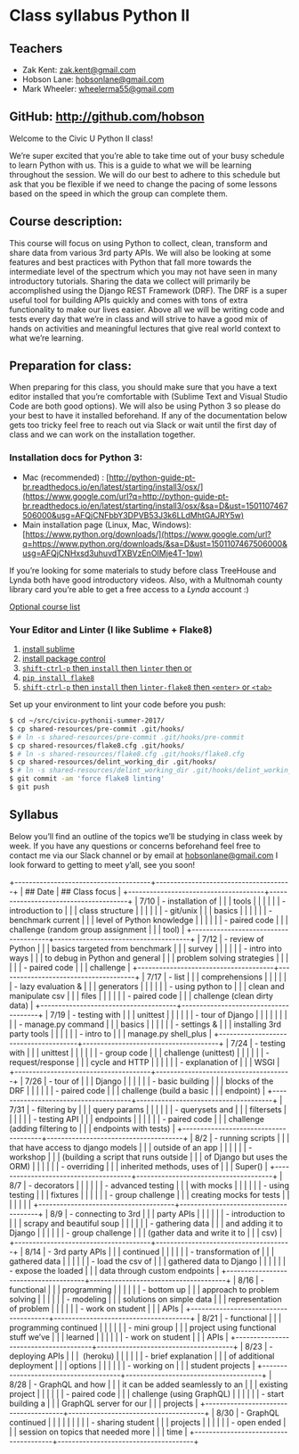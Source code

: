 # Class syllabus Python II

## Teachers

* Zak Kent: [zak.kent@gmail.com](mailto:zak.kent@gmail.com)
* Hobson Lane: [hobsonlane@gmail.com](mailto:hobsonlane@gmail.com)
* Mark Wheeler: [wheelerma55@gmail.com](mailto:wheelerma55@gmail.com)

## GitHub: http://github.com/hobson

Welcome to the Civic U Python II class!

We’re super excited that you’re able to take time out of your busy schedule to learn Python with us.
This is a guide to what we will be learning throughout the session.
We will do our best to adhere to this schedule but ask that you be flexible if we need to change the pacing of some lessons based on the speed in which the group can complete them.

## Course description: 

This course will focus on using Python to collect, clean, transform and share data from various 3rd party APIs.
We will also be looking at some features and best practices with Python that fall more towards the intermediate level of the spectrum which you may
not have seen in many introductory tutorials.
Sharing the data we collect will primarily be accomplished using the Django REST Framework (DRF).
The DRF is a super useful tool for building APIs quickly and comes with tons of extra functionality to make our lives easier.
Above all we will be writing code and tests every day that we’re in class and will strive to have a good mix of hands on activities and meaningful
lectures that give real world context to what we’re learning.

## Preparation for class:

When preparing for this class, you should make sure that you have a text editor installed that you’re comfortable with (Sublime Text and Visual Studio Code are both good options).
We will also be using Python 3 so please do your best to have it installed beforehand.
If any of the documentation below gets too tricky feel free to reach out via Slack or wait until the first day of class and we can work on the installation together.

### Installation docs for Python 3: 

* Mac (recommended) : [http://python-guide-pt-br.readthedocs.io/en/latest/starting/install3/osx/](https://www.google.com/url?q=http://python-guide-pt-br.readthedocs.io/en/latest/starting/install3/osx/&sa=D&ust=1501107467506000&usg=AFQjCNFbbY3DPVB53J3k6LLdMhtGAJRY5w)
* Main installation page (Linux, Mac, Windows): [https://www.python.org/downloads/](https://www.google.com/url?q=https://www.python.org/downloads/&sa=D&ust=1501107467506000&usg=AFQjCNHxsd3uhuvdTXBVzEnOIMje4T-1pw)

If you’re looking for some materials to study before class TreeHouse and Lynda both have good introductory videos.
Also, with a Multnomah county library card you’re able to get a free access to a *Lynda* account :)

[Optional course list](https://www.google.com/url?q=https://docs.google.com/document/d/1kRzzybmQOi_uw2-BWnxZtIEQ5ajo48G4X0WyQ8ByjPE/edit?usp%3Dsharing&sa=D&ust=1501107467507000&usg=AFQjCNEGgBLCbZJkV8e_y5hi5Q7vVHQ9OQ)

### Your Editor and Linter (I like Sublime + Flake8)

1. [install sublime](https://www.sublimetext.com/3)
2. [install package control](https://packagecontrol.io/installation)
3. [`shift-ctrl-p` then `install` then `linter` then <enter> or <tab>](http://sublimelinter.readthedocs.io/en/latest/installation.html#installing-via-pc)
4. [`pip install flake8`](https://github.com/SublimeLinter/SublimeLinter-flake8#linter-installation)
5. [`shift-ctrl-p` then `install` then `linter-flake8` then `<enter>` or `<tab>`](https://github.com/SublimeLinter/SublimeLinter-flake8)

Set up your environment to lint your code before you push:

```bash
$ cd ~/src/civicu-pythonii-summer-2017/
$ cp shared-resources/pre-commit .git/hooks/
$ # ln -s shared-resources/pre-commit .git/hooks/pre-commit
$ cp shared-resources/flake8.cfg .git/hooks/
$ # ln -s shared-resources/flake8.cfg .git/hooks/flake8.cfg
$ cp shared-resources/delint_working_dir .git/hooks/
$ # ln -s shared-resources/delint_working_dir .git/hooks/delint_workin_dir
$ git commit -am 'force flake8 linting'
$ git push
```


## Syllabus

Below you’ll find an outline of the topics we’ll be studying in class week by week.
If you have any questions or concerns beforehand feel free to contact me via our Slack channel or by email at [hobsonlane@gmail.com](hobsonlane@gmail.com) I look forward to getting to meet y’all, see you soon!

+--------------------------------------+--------------------------------------+
| ## Date         | ## Class focus  |
+--------------------------------------+--------------------------------------+
| 7/10         | - installation of   |
|                                      | tools                         |
|                                      |                                      |
|                                      | - introduction to   |
|                                      | class structure               |
|                                      |                                      |
|                                      | - git/unix          |
|                                      | basics                        |
|                                      |                                      |
|                                      | - benchmark current |
|                                      | level of Python knowledge     |
|                                      |                                      |
|                                      | - paired code       |
|                                      | challenge (random group assignment   |
|                                      | tool)                         |
+--------------------------------------+--------------------------------------+
| 7/12         | - review of Python  |
|                                      | basics targeted from benchmark       |
|                                      | survey                        |
|                                      |                                      |
|                                      | - intro into ways   |
|                                      | to debug in Python and general       |
|                                      | problem solving strategies    |
|                                      |                                      |
|                                      | - paired code       |
|                                      | challenge                     |
+--------------------------------------+--------------------------------------+
| 7/17         | - list              |
|                                      | comprehensions                |
|                                      |                                      |
|                                      | - lazy evaluation & |
|                                      | generators                    |
|                                      |                                      |
|                                      | - using python to   |
|                                      | clean and manipulate csv             |
|                                      | files                         |
|                                      |                                      |
|                                      | - paired code       |
|                                      | challenge (clean dirty data)  |
+--------------------------------------+--------------------------------------+
| 7/19         | - testing with      |
|                                      | unittest                      |
|                                      |                                      |
|                                      | - tour of Django    |
|                                      |                               |
|                                      |                                      |
|                                      | - manage.py command |
|                                      | basics                        |
|                                      |                                      |
|                                      | - settings &        |
|                                      | installing 3rd party tools    |
|                                      |                                      |
|                                      | - intro to          |
|                                      | manage.py shell\_plus         |
+--------------------------------------+--------------------------------------+
| 7/24         | - testing with      |
|                                      | unittest                      |
|                                      |                                      |
|                                      | - group code        |
|                                      | challenge (unittest)          |
|                                      |                                      |
|                                      | - request/response  |
|                                      | cycle and HTTP                |
|                                      |                                      |
|                                      | - explanation of    |
|                                      | WSGI                          |
+--------------------------------------+--------------------------------------+
| 7/26         | - tour of           |
|                                      | Django                        |
|                                      |                                      |
|                                      | - basic building    |
|                                      | blocks of the DRF             |
|                                      |                                      |
|                                      | - paired code       |
|                                      | challenge (build a basic             |
|                                      | endpoint)                     |
+--------------------------------------+--------------------------------------+
| 7/31         | - filtering by      |
|                                      | query params                  |
|                                      |                                      |
|                                      | - querysets and     |
|                                      | filtersets                    |
|                                      |                                      |
|                                      | - testing API       |
|                                      | endpoints                     |
|                                      |                                      |
|                                      | - paired code       |
|                                      | challenge (adding filtering to       |
|                                      | endpoints with tests)         |
+--------------------------------------+--------------------------------------+
| 8/2          | - running scripts   |
|                                      | that have access to django models    |
|                                      | outside of an app             |
|                                      |                                      |
|                                      | - workshop          |
|                                      | (building a script that runs outside |
|                                      | of Django but uses the ORM)   |
|                                      |                                      |
|                                      | - overriding        |
|                                      | inherited methods, uses of           |
|                                      | Super()                       |
+--------------------------------------+--------------------------------------+
| 8/7          | - decorators |
|                                      |                                      |
|                                      | - advanced testing  |
|                                      | with mocks                    |
|                                      |                                      |
|                                      | - using testing     |
|                                      | fixtures                      |
|                                      |                                      |
|                                      | - group challenge   |
|                                      | creating mocks for tests      |
|                                      |                                      |
|                                      |              |
+--------------------------------------+--------------------------------------+
| 8/9          | - connecting to 3rd |
|                                      | party APIs                    |
|                                      |                                      |
|                                      | - introduction to   |
|                                      | scrapy and beautiful soup     |
|                                      |                                      |
|                                      | - gathering data    |
|                                      | and adding it to Django       |
|                                      |                                      |
|                                      | - group challenge   |
|                                      | (gather data and write it to         |
|                                      | csv)                          |
+--------------------------------------+--------------------------------------+
| 8/14         | - 3rd party APIs    |
|                                      | continued                     |
|                                      |                                      |
|                                      | - transformation of |
|                                      | gathered data                 |
|                                      |                                      |
|                                      | - load the csv of   |
|                                      | gathered data to Django       |
|                                      |                                      |
|                                      | - expose the loaded |
|                                      | data through custom endpoints |
+--------------------------------------+--------------------------------------+
| 8/16         | - functional        |
|                                      | programming                   |
|                                      |                                      |
|                                      | - bottom up         |
|                                      | approach to problem solving   |
|                                      |                                      |
|                                      | - modeling          |
|                                      | solutions on simple data             |
|                                      | representation of problem     |
|                                      |                                      |
|                                      | - work on student   |
|                                      | APIs                          |
+--------------------------------------+--------------------------------------+
| 8/21         | - functional        |
|                                      | programming continued         |
|                                      |                                      |
|                                      | - mini group        |
|                                      | project using functional stuff we’ve |
|                                      | learned                       |
|                                      |                                      |
|                                      | - work on student   |
|                                      | APIs                          |
+--------------------------------------+--------------------------------------+
| 8/23         | - deploying APIs    |
|                                      |  (heroku)                     |
|                                      |                                      |
|                                      | - brief explanation |
|                                      | of additional deployment             |
|                                      | options                       |
|                                      |                                      |
|                                      | - working on        |
|                                      | student projects              |
+--------------------------------------+--------------------------------------+
| 8/28         | - GraphQL and how   |
|                                      | it can be added seamlessly to an     |
|                                      | existing project              |
|                                      |                                      |
|                                      | - paired code       |
|                                      | challenge (using GraphQL)     |
|                                      |                                      |
|                                      | - start building a  |
|                                      | GraphQL server for our               |
|                                      | projects                      |
+--------------------------------------+--------------------------------------+
| 8/30         | - GraphQL continued |
|                                      |                               |
|                                      |                                      |
|                                      | - sharing student   |
|                                      | projects                      |
|                                      |                                      |
|                                      | - open ended        |
|                                      | session on topics that needed more   |
|                                      | time                          |
+--------------------------------------+--------------------------------------+
